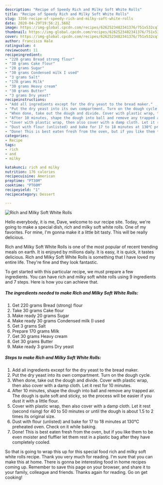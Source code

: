 ```yaml
---
description: "Recipe of Speedy Rich and Milky Soft White Rolls"
title: "Recipe of Speedy Rich and Milky Soft White Rolls"
slug: 3356-recipe-of-speedy-rich-and-milky-soft-white-rolls
date: 2020-04-29T19:56:21.568Z
image: https://img-global.cpcdn.com/recipes/6262523482341376/751x532cq70/rich-and-milky-soft-white-rolls-recipe-main-photo.jpg
thumbnail: https://img-global.cpcdn.com/recipes/6262523482341376/751x532cq70/rich-and-milky-soft-white-rolls-recipe-main-photo.jpg
cover: https://img-global.cpcdn.com/recipes/6262523482341376/751x532cq70/rich-and-milky-soft-white-rolls-recipe-main-photo.jpg
author: Francisco Hale
ratingvalue: 4
reviewcount: 11
recipeingredient:
- "220 grams Bread strong flour"
- "30 grams Cake flour"
- "20 grams Sugar"
- "30 grams Condensed milk I used"
- "3 grams Salt"
- "170 grams Milk"
- "30 grams Heavy cream"
- "30 grams Butter"
- "3 grams Dry yeast"
recipeinstructions:
- "Add all ingredients except for the dry yeast to the bread maker."
- "Put the dry yeast into its own compartment. Turn on the dough cycle."
- "When done, take out the dough and divide. Cover with plastic wrap, then also cover with a damp cloth. Let it rest for 10 minutes."
- "After 10 minutes, shape the dough into ball and remove any trapped air. The dough is quite soft and sticky, so the process will be easier if you dust it with a little flour."
- "Cover with plastic wrap, then also cover with a damp cloth. Let it rest (second rising) for 40 to 50 minutes or until the dough is about 1.5 to 2 times its original size."
- "Dust with flour (unlisted) and bake for 17 to 18 minutes at 130℃ preheated oven. Check on it while baking."
- "Done! This is best eaten fresh from the oven, but if you like them to be even moister and fluffier let them rest in a plastic bag after they have completely cooled."
categories:
- Recipe
tags:
- rich
- and
- milky

katakunci: rich and milky 
nutrition: 176 calories
recipecuisine: American
preptime: "PT30M"
cooktime: "PT60M"
recipeyield: "1"
recipecategory: Dessert

---
```



![Rich and Milky Soft White Rolls](https://img-global.cpcdn.com/recipes/6262523482341376/751x532cq70/rich-and-milky-soft-white-rolls-recipe-main-photo.jpg)

Hello everybody, it is me, Dave, welcome to our recipe site. Today, we're going to make a special dish, rich and milky soft white rolls. One of my favorites. For mine, I'm gonna make it a little bit tasty. This will be really delicious.



Rich and Milky Soft White Rolls is one of the most popular of recent trending meals on earth. It is enjoyed by millions daily. It is easy, it is quick, it tastes delicious. Rich and Milky Soft White Rolls is something that I have loved my entire life. They're fine and they look fantastic.


To get started with this particular recipe, we must prepare a few ingredients. You can have rich and milky soft white rolls using 9 ingredients and 7 steps. Here is how you can achieve that.

<!--inarticleads1-->

##### The ingredients needed to make Rich and Milky Soft White Rolls:

1. Get 220 grams Bread (strong) flour
1. Take 30 grams Cake flour
1. Make ready 20 grams Sugar
1. Make ready 30 grams Condensed milk (I used
1. Get 3 grams Salt
1. Prepare 170 grams Milk
1. Get 30 grams Heavy cream
1. Get 30 grams Butter
1. Make ready 3 grams Dry yeast




<!--inarticleads2-->

##### Steps to make Rich and Milky Soft White Rolls:

1. Add all ingredients except for the dry yeast to the bread maker.
1. Put the dry yeast into its own compartment. Turn on the dough cycle.
1. When done, take out the dough and divide. Cover with plastic wrap, then also cover with a damp cloth. Let it rest for 10 minutes.
1. After 10 minutes, shape the dough into ball and remove any trapped air. The dough is quite soft and sticky, so the process will be easier if you dust it with a little flour.
1. Cover with plastic wrap, then also cover with a damp cloth. Let it rest (second rising) for 40 to 50 minutes or until the dough is about 1.5 to 2 times its original size.
1. Dust with flour (unlisted) and bake for 17 to 18 minutes at 130℃ preheated oven. Check on it while baking.
1. Done! This is best eaten fresh from the oven, but if you like them to be even moister and fluffier let them rest in a plastic bag after they have completely cooled.




So that is going to wrap this up for this special food rich and milky soft white rolls recipe. Thank you very much for reading. I'm sure that you can make this at home. There is gonna be interesting food in home recipes coming up. Remember to save this page on your browser, and share it to your family, colleague and friends. Thanks again for reading. Go on get cooking!
